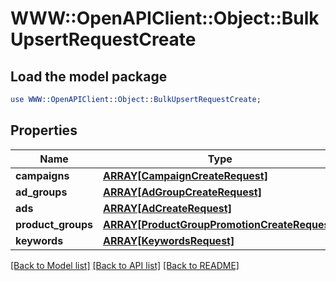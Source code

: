 # WWW::OpenAPIClient::Object::BulkUpsertRequestCreate

## Load the model package
```perl
use WWW::OpenAPIClient::Object::BulkUpsertRequestCreate;
```

## Properties
Name | Type | Description | Notes
------------ | ------------- | ------------- | -------------
**campaigns** | [**ARRAY[CampaignCreateRequest]**](CampaignCreateRequest.md) |  | [optional] 
**ad_groups** | [**ARRAY[AdGroupCreateRequest]**](AdGroupCreateRequest.md) |  | [optional] 
**ads** | [**ARRAY[AdCreateRequest]**](AdCreateRequest.md) |  | [optional] 
**product_groups** | [**ARRAY[ProductGroupPromotionCreateRequest]**](ProductGroupPromotionCreateRequest.md) |  | [optional] 
**keywords** | [**ARRAY[KeywordsRequest]**](KeywordsRequest.md) |  | [optional] 

[[Back to Model list]](../README.md#documentation-for-models) [[Back to API list]](../README.md#documentation-for-api-endpoints) [[Back to README]](../README.md)


